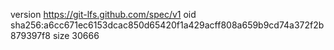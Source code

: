 version https://git-lfs.github.com/spec/v1
oid sha256:a6cc671ec6153dcac850d65420f1a429acff808a659b9cd74a372f2b879397f8
size 30666
